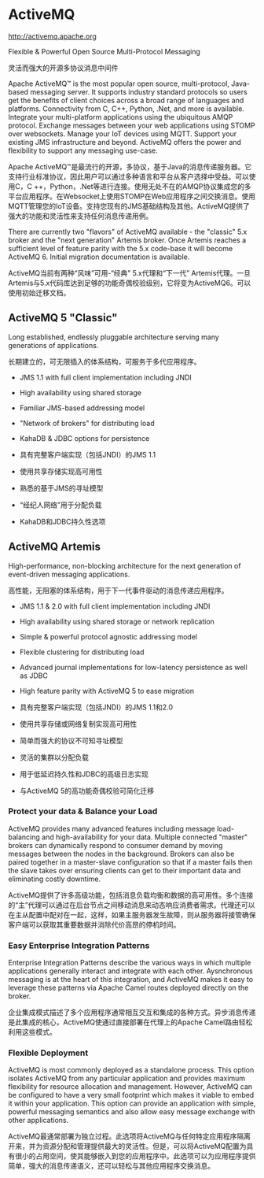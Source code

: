 # ActiveMQ

http://activemq.apache.org

Flexible & Powerful Open Source Multi-Protocol Messaging

灵活而强大的开源多协议消息中间件

Apache ActiveMQ™ is the most popular open source, multi-protocol, Java-based messaging server. It supports industry standard protocols so users get the benefits of client choices across a broad range of languages and platforms. Connectivity from C, C++, Python, .Net, and more is available. Integrate your multi-platform applications using the ubiquitous AMQP protocol. Exchange messages between your web applications using STOMP over websockets. Manage your IoT devices using MQTT. Support your existing JMS infrastructure and beyond. ActiveMQ offers the power and flexibility to support any messaging use-case.

Apache ActiveMQ™是最流行的开源，多协议，基于Java的消息传递服务器。它支持行业标准协议，因此用户可以通过多种语言和平台从客户选择中受益。可以使用C，C ++，Python，.Net等进行连接。使用无处不在的AMQP协议集成您的多平台应用程序。在Websocket上使用STOMP在Web应用程序之间交换消息。使用MQTT管理您的IoT设备。支持您现有的JMS基础结构及其他。ActiveMQ提供了强大的功能和灵活性来支持任何消息传递用例。

There are currently two "flavors" of ActiveMQ available - the "classic" 5.x broker and the "next generation" Artemis broker. Once Artemis reaches a sufficient level of feature parity with the 5.x code-base it will become ActiveMQ 6. Initial migration documentation is available.

ActiveMQ当前有两种“风味”可用-“经典” 5.x代理和“下一代” Artemis代理。一旦Artemis与5.x代码库达到足够的功能奇偶校验级别，它将变为ActiveMQ6。可以使用初始迁移文档。

## ActiveMQ 5 "Classic"

Long established, endlessly pluggable architecture serving many generations of applications.

长期建立的，可无限插入的体系结构，可服务于多代应用程序。

* JMS 1.1 with full client implementation including JNDI
* High availability using shared storage
* Familiar JMS-based addressing model
* "Network of brokers" for distributing load
* KahaDB & JDBC options for persistence

* 具有完整客户端实现（包括JNDI）的JMS 1.1
* 使用共享存储实现高可用性
* 熟悉的基于JMS的寻址模型
* “经纪人网络”用于分配负载
* KahaDB和JDBC持久性选项

## ActiveMQ Artemis

High-performance, non-blocking architecture for the next generation of event-driven messaging applications.

高性能，无阻塞的体系结构，用于下一代事件驱动的消息传递应用程序。

* JMS 1.1 & 2.0 with full client implementation including JNDI
* High availability using shared storage or network replication
* Simple & powerful protocol agnostic addressing model
* Flexible clustering for distributing load
* Advanced journal implementations for low-latency persistence as well as JDBC
* High feature parity with ActiveMQ 5 to ease migration

* 具有完整客户端实现（包括JNDI）的JMS 1.1和2.0
* 使用共享存储或网络复制实现高可用性
* 简单而强大的协议不可知寻址模型
* 灵活的集群以分配负载
* 用于低延迟持久性和JDBC的高级日志实现
* 与ActiveMQ 5的高功能奇偶校验可简化迁移

### Protect your data & Balance your Load

ActiveMQ provides many advanced features including message load-balancing and high-availability for your data. Multiple connected "master" brokers can dynamically respond to consumer demand by moving messages between the nodes in the background. Brokers can also be paired together in a master-slave configuration so that if a master fails then the slave takes over ensuring clients can get to their important data and eliminating costly downtime.

ActiveMQ提供了许多高级功能，包括消息负载均衡和数据的高可用性。多个连接的“主”代理可以通过在后台节点之间移动消息来动态响应消费者需求。代理还可以在主从配置中配对在一起，这样，如果主服务器发生故障，则从服务器将接管确保客户端可以获取其重要数据并消除代价高昂的停机时间。

 ### Easy Enterprise Integration Patterns

Enterprise Integration Patterns describe the various ways in which multiple applications generally interact and integrate with each other. Aysnchronous messaging is at the heart of this integration, and ActiveMQ makes it easy to leverage these patterns via Apache Camel routes deployed directly on the broker.

企业集成模式描述了多个应用程序通常相互交互和集成的各种方式。异步消息传递是此集成的核心，ActiveMQ使通过直接部署在代理上的Apache Camel路由轻松利用这些模式。

### Flexible Deployment

ActiveMQ is most commonly deployed as a standalone process. This option isolates ActiveMQ from any particular application and provides maximum flexibility for resource allocation and management. However, ActiveMQ can be configured to have a very small footprint which makes it viable to embed it within your application. This option can provide an application with simple, powerful messaging semantics and also allow easy message exchange with other applications.

ActiveMQ最通常部署为独立过程。此选项将ActiveMQ与任何特定应用程序隔离开来，并为资源分配和管理提供最大的灵活性。但是，可以将ActiveMQ配置为具有很小的占用空间，使其能够嵌入到您的应用程序中。此选项可以为应用程序提供简单，强大的消息传递语义，还可以轻松与其他应用程序交换消息。
